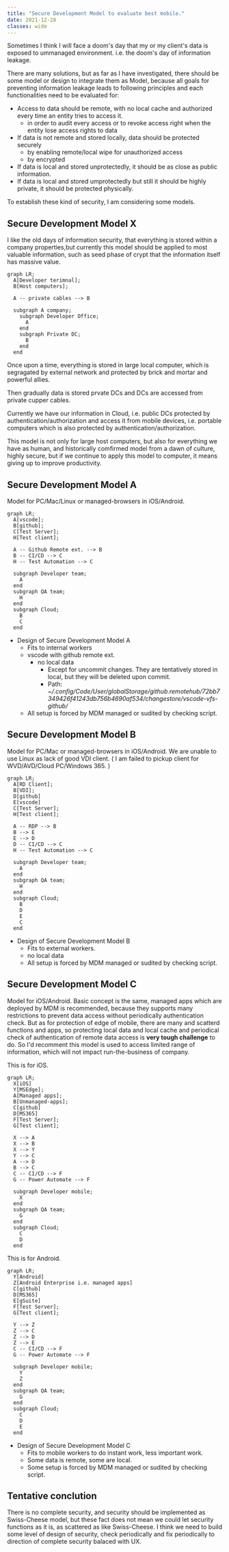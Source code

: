 ```yaml
---
title: "Secure Development Model to evaluate best mobile."
date: 2021-12-28
classes: wide
---
```


Sometimes I think I will face a doom's day that my or my client's data is exposed to ummanaged environment. i.e. the doom's day of information leakage.

There are many solutions, but as far as I have investigated, there should be some model or design to integrate them as Model, because all goals for preventing information leakage leads to following principles and each functionalities need to be evaluated for:

* Access to data should be remote, with no local cache and authorized every time an entity tries to access it.
  * in order to audit every access or to revoke access right when the entity lose access rights to data
* If data is not remote and stored locally, data should be protected securely
  * by enabling remote/local wipe for unauthorized access
  * by encrypted
* If data is local and stored unprotectedly, it should be as close as public information.
* If data is local and stored umprotectedly but still it should be highly private, it should be protected physically.

To establish these kind of security, I am considering some models.

## Secure Development Model X

I like the old days of information security, that everything is stored within a company properties,but currently this model should be applied to most valuable information, such as seed phase of crypt that the information itself has massive value.

```mermaid
graph LR;
  A[Developer terimnal];
  B[Host computers];

  A -- private cables --> B

  subgraph A company;
    subgraph Developer Office;
      A
    end
    subgraph Private DC;
      B
    end
  end
```

Once upon a time, everything is stored in large local computer, which is segragated by external network and protected by brick and mortar and powerful allies.

Then gradually data is stored prvate DCs and DCs are accessed from private cupper cables.

Currently we have our information in Cloud, i.e. public DCs protected by authentication/authorization and access it from mobile devices, i.e. portable computers which is also protected by authentication/authorization.

This model is not only for large host computers, but also for everything we have as human, and historically comfirmed model from a dawn of culture, highly secure, but if we continue to apply this model to computer, it means giving up to improve productivity.

## Secure Development Model A

Model for PC/Mac/Linux or managed-browsers in iOS/Android.

```mermaid
graph LR;
  A[vscode];
  B[github];
  C[Test Server];
  H[Test client];

  A -- Github Remote ext. --> B
  B -- CI/CD --> C
  H -- Test Automation --> C

  subgraph Developer team;
    A
  end
  subgraph QA team;
    H
  end
  subgraph Cloud;
    B
    C
  end
```

* Design of Secure Development Model A
  * Fits to internal workers
  * vscode with github remote ext.
    * no local data
      * Except for uncommit changes. They are tentatively stored in local, but they will be deleted upon commit.
      * Path: *~/.config/Code/User/globalStorage/github.remotehub/72bb7349426f41243db756b4690af534/changestore/vscode-vfs-github/*
  * All setup is forced by MDM managed or sudited by checking script.

## Secure Development Model B

Model for PC/Mac or managed-browsers in iOS/Android. We are unable to use Linux as lack of good VDI client. ( I am failed to pickup client for WVD/AVD/Cloud PC/Windows 365. )

```mermaid
graph LR;
  A[RD Client];
  B[VDI];
  D[github]
  E[vscode]
  C[Test Server];
  H[Test client];

  A -- RDP --> B
  B --> E
  E --> D
  D -- CI/CD --> C
  H -- Test Automation --> C

  subgraph Developer team;
    A
  end
  subgraph QA team;
    H
  end
  subgraph Cloud;
    B
    D
    E
    C
  end
```

* Design of Secure Development Model B
  * Fits to external workers.
  * no local data
  * All setup is forced by MDM managed or sudited by checking script.

## Secure Development Model C

Model for iOS/Android. Basic concept is the same, managed apps which are deployed by MDM is recommended, because they supports many restrictions to prevent data access without periodically authentication check. But as for protection of edge of mobile, there are many and scatterd functions and apps, so protecting local data and local cache and periodical check of authentication of remote data access is **very tough challenge** to do. So I'd recomment this model is used to access limited range of information, which will not impact run-the-business of company.

This is for iOS.

```mermaid
graph LR;
  X[iOS]
  Y[MSEdge];
  A[Managed apps];
  B[Unmanaged-apps];
  C[github]
  D[MS365]
  F[Test Server];
  G[Test client];

  X --> A
  X --> B
  X --> Y
  Y --> C
  A --> D
  B --> C
  C -- CI/CD --> F
  G -- Power Automate --> F

  subgraph Developer mobile;
    X
  end
  subgraph QA team;
    G
  end
  subgraph Cloud;
    C
    D
  end
```

This is for Android.

```mermaid
graph LR;
  Y[Android]
  Z[Android Enterprise i.e. managed apps]
  C[github]
  D[MS365]
  E[gSuite]
  F[Test Server];
  G[Test client];

  Y --> Z
  Z --> C
  Z --> D
  Z --> E
  C -- CI/CD --> F
  G -- Power Automate --> F

  subgraph Developer mobile;
    Y
    Z
  end
  subgraph QA team;
    G
  end
  subgraph Cloud;
    C
    D
    E
  end
```

* Design of Secure Development Model C
  * Fits to mobile workers to do instant work, less important work.
  * Some data is remote, some are local.
  * Some setup is forced by MDM managed or sudited by checking script.

## Tentative conclution

There is no complete security, and security should be implemented as Swiss-Cheese model, but these fact does not mean we could let security functions as it is, as scattered as like Swiss-Cheese. I think we need to build some level of design of security, check periodically and fix periodically to direction of complete security balaced with UX.

